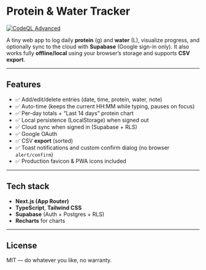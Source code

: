 # Protein & Water Tracker

[![CodeQL Advanced](https://github.com/gabriel-rodriguezcastellini/protein-tracker/actions/workflows/codeql.yml/badge.svg)](https://github.com/gabriel-rodriguezcastellini/protein-tracker/actions/workflows/codeql.yml)

A tiny web app to log daily **protein** (g) and **water** (L), visualize progress, and optionally sync to the cloud with **Supabase** (Google sign-in only). It also works fully **offline/local** using your browser’s storage and supports **CSV export**.

---

## Features

- ✅ Add/edit/delete entries (date, time, protein, water, note)
- ✅ Auto-time (keeps the current HH\:MM while typing, pauses on focus)
- ✅ Per-day totals + “Last 14 days” protein chart
- ✅ Local persistence (LocalStorage) when signed out
- ✅ Cloud sync when signed in (Supabase + RLS)
- ✅ Google OAuth
- ✅ CSV **export** (sorted)
- ✅ Toast notifications and custom confirm dialog (no browser `alert/confirm`)
- ✅ Production favicon & PWA icons included

---

## Tech stack

- **Next.js (App Router)**
- **TypeScript**, **Tailwind CSS**
- **Supabase** (Auth + Postgres + RLS)
- **Recharts** for charts

---

## License

MIT — do whatever you like, no warranty.
